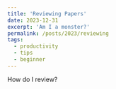 ```yaml
---
title: 'Reviewing Papers'
date: 2023-12-31
excerpt: 'Am I a monster?'
permalink: /posts/2023/reviewing
tags:
  - productivity
  - tips
  - beginner
---
```


How do I review?